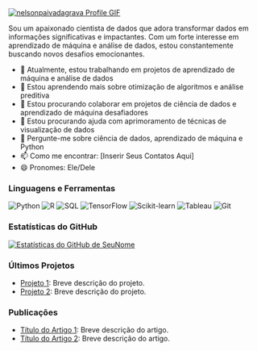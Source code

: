 <a href="https://github.com/DavidsDvm">
    <img src="./assets/imggif.gif" alt="nelsonpaivadagrava Profile GIF">
</a>


Sou um apaixonado cientista de dados que adora transformar dados em informações significativas e impactantes. Com um forte interesse em aprendizado de máquina e análise de dados, estou constantemente buscando novos desafios emocionantes.

- 🔭 Atualmente, estou trabalhando em projetos de aprendizado de máquina e análise de dados
- 🌱 Estou aprendendo mais sobre otimização de algoritmos e análise preditiva
- 👯 Estou procurando colaborar em projetos de ciência de dados e aprendizado de máquina desafiadores
- 🤔 Estou procurando ajuda com aprimoramento de técnicas de visualização de dados
- 💬 Pergunte-me sobre ciência de dados, aprendizado de máquina e Python
- 📫 Como me encontrar: [Inserir Seus Contatos Aqui]
- 😄 Pronomes: Ele/Dele

### Linguagens e Ferramentas

![Python](https://img.shields.io/badge/-Python-3776AB?style=flat&logo=python&logoColor=white)
![R](https://img.shields.io/badge/-R-276DC3?style=flat&logo=r&logoColor=white)
![SQL](https://img.shields.io/badge/-SQL-4479A1?style=flat&logo=postgresql&logoColor=white)
![TensorFlow](https://img.shields.io/badge/-TensorFlow-FF6F00?style=flat&logo=tensorflow&logoColor=white)
![Scikit-learn](https://img.shields.io/badge/-Scikit--learn-F7931E?style=flat&logo=scikit-learn&logoColor=white)
![Tableau](https://img.shields.io/badge/-Tableau-E97627?style=flat&logo=tableau&logoColor=white)
![Git](https://img.shields.io/badge/-Git-F05032?style=flat&logo=git&logoColor=white)

### Estatísticas do GitHub

[![Estatísticas do GitHub de SeuNome](https://github-readme-stats.vercel.app/api?username=SeuNome&show_icons=true&theme=radical)](https://github.com/SeuNome)

### Últimos Projetos

- [Projeto 1](link_projeto_1): Breve descrição do projeto.
- [Projeto 2](link_projeto_2): Breve descrição do projeto.

### Publicações

- [Título do Artigo 1](link_artigo_1): Breve descrição do artigo.
- [Título do Artigo 2](link_artigo_2): Breve descrição do artigo.
